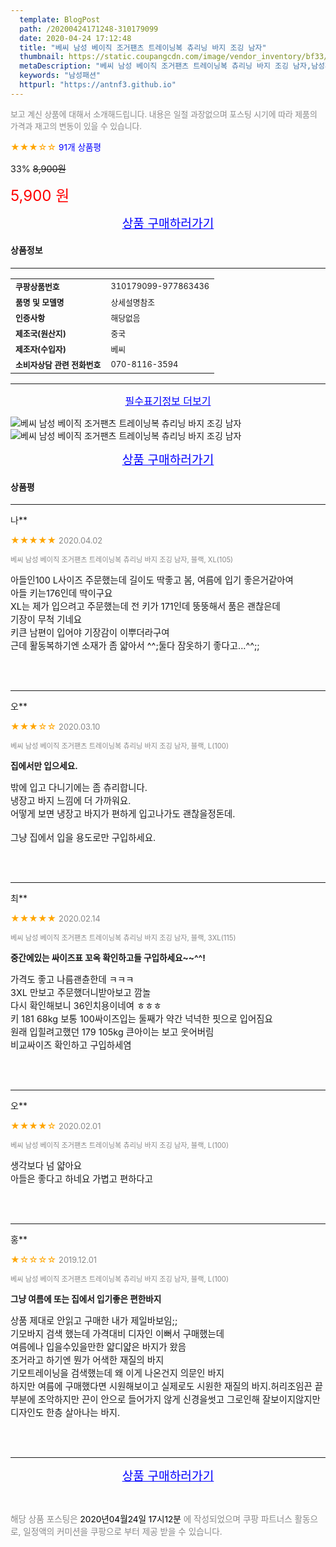 ```yaml
---
  template: BlogPost
  path: /20200424171248-310179099
  date: 2020-04-24 17:12:48
  title: "베씨 남성 베이직 조거팬츠 트레이닝복 츄리닝 바지 조깅 남자"
  thumbnail: https://static.coupangcdn.com/image/vendor_inventory/bf33/284df23f15266240cd061ac4da7e45523394b1454af02359eefbb9471ed8.jpg
  metaDescription: "베씨 남성 베이직 조거팬츠 트레이닝복 츄리닝 바지 조깅 남자,남성패션"
  keywords: "남성패션"
  httpurl: "https://antnf3.github.io"
---
```

  
<span style="color: #888;font-size:0.8rem">보고 계신 상품에 대해서 소개해드립니다.
내용은 일절 과장없으며 포스팅 시기에 따라 제품의 가격과 재고의 변동이 있을 수 있습니다.</span>
  
<span style="color: orange;">★★★☆☆</span> <span style="color: blue;font-size: 0.85rem;">91개 상품평</span>

<span style="font-size: 0.9rem">33%</span> <span style="font-size: 0.9rem">~~8,900원~~</span>

<span style="color: red;font-size: 1.5rem;">5,900 원</span>



<p align="center"><a href="http://me2.do/5Wan1oN1" style="font-size: 1.2rem; color: blue;">상품 구매하러가기</a></p>

#### 상품정보

---

|                  |                       |
| ---------------- | --------------------- |
| **<span style="font-size:0.8rem;">쿠팡상품번호</span>** | <span style="font-size:0.8rem;">310179099-977863436</span> |
| **<span style="font-size:0.8rem;">품명 및 모델명</span>**    | <span style="font-size:0.8rem;">상세설명참조</span>        |
| **<span style="font-size:0.8rem;">인증사항</span>**    | <span style="font-size:0.8rem;">해당없음</span>        |
| **<span style="font-size:0.8rem;">제조국(원산지)</span>**    | <span style="font-size:0.8rem;">중국</span>        |
| **<span style="font-size:0.8rem;">제조자(수입자)</span>**    | <span style="font-size:0.8rem;">베씨</span>        |
| **<span style="font-size:0.8rem;">소비자상담 관련 전화번호</span>**    | <span style="font-size:0.8rem;">070-8116-3594</span>        |

---

<p align="center"><a href="http://me2.do/5Wan1oN1" style="font-size: 1rem; color: blue;">필수표기정보 더보기</a></p>

![베씨 남성 베이직 조거팬츠 트레이닝복 츄리닝 바지 조깅 남자](http://image1.coupangcdn.com/image/vendor_inventory/b5f2/3eaf65efecf66ab08a0505de6e392ae85170027c8df0c172463114bc606e.jpg)
![베씨 남성 베이직 조거팬츠 트레이닝복 츄리닝 바지 조깅 남자](http://image1.coupangcdn.com/image/vendor_inventory/71bc/95e0ab27ece42611811f81a8018bf7215f046292347bf037e3b086f89613.jpg)

<p align="center"><a href="http://me2.do/5Wan1oN1" style="font-size: 1.2rem; color: blue;">상품 구매하러가기</a></p>

#### 상품평
  
---
  
나**
    
<span style="color: orange;">★★★★★</span> <span style="font-size:0.8rem;color: #888;">2020.04.02</span>
    
<span style="color: #888;font-size:0.7rem">베씨 남성 베이직 조거팬츠 트레이닝복 츄리닝 바지 조깅 남자, 블랙, XL(105)</span>
    

    
<span style="font-size: 0.9rem;">아들인100 L사이즈 주문했는데 길이도 딱좋고 봄, 여름에 입기 좋은거같아여<br/>아들 키는176인데 딱이구요<br/>XL는 제가 입으려고 주문했는데 전 키가 171인데 뚱뚱해서 품은 괜찮은데<br/>기장이 무척 기네요<br/>키큰 남편이 입어야 기장감이 이뿌더라구여<br/>근데 활동복하기엔 소재가 좀 얇아서 ^^;둘다 잠옷하기 좋다고...^^;;</span>
    
<br>
<br>

---
  
오**
    
<span style="color: orange;">★★★☆☆</span> <span style="font-size:0.8rem;color: #888;">2020.03.10</span>
    
<span style="color: #888;font-size:0.7rem">베씨 남성 베이직 조거팬츠 트레이닝복 츄리닝 바지 조깅 남자, 블랙, L(100)</span>
    
<span style="font-size:0.85rem">**집에서만 입으세요.**</span>
    
<span style="font-size: 0.9rem;">밖에 입고 다니기에는 좀 츄리합니다. <br/>냉장고 바지 느낌에 더 가까워요. <br/>어떻게 보면 냉장고 바지가 편하게 입고나가도 괜찮을정돈데.<br/><br/>그냥 집에서 입을 용도로만 구입하세요.</span>
    
<br>
<br>

---
  
최**
    
<span style="color: orange;">★★★★★</span> <span style="font-size:0.8rem;color: #888;">2020.02.14</span>
    
<span style="color: #888;font-size:0.7rem">베씨 남성 베이직 조거팬츠 트레이닝복 츄리닝 바지 조깅 남자, 블랙, 3XL(115)</span>
    
<span style="font-size:0.85rem">**중간에있는 싸이즈표 꼬옥 확인하고들 구입하세요~~^^!**</span>
    
<span style="font-size: 0.9rem;">가격도 좋고 나름괜츈한데 ㅋㅋㅋ<br/>3XL 만보고 주문했더니받아보고 깜놀<br/>다시 확인해보니 36인치용이네여 ㅎㅎㅎ<br/>키 181  68kg  보통 100싸이즈입는 둘째가 약간 넉넉한 핏으로 입어짐요<br/>원래 입힐려고했던 179  105kg 큰아이는 보고 웃어버림<br/>비교싸이즈 확인하고 구입하세염</span>
    
<br>
<br>

---
  
오**
    
<span style="color: orange;">★★★★☆</span> <span style="font-size:0.8rem;color: #888;">2020.02.01</span>
    
<span style="color: #888;font-size:0.7rem">베씨 남성 베이직 조거팬츠 트레이닝복 츄리닝 바지 조깅 남자, 블랙, L(100)</span>
    

    
<span style="font-size: 0.9rem;">생각보다 넘 얇아요<br/>아들은 좋다고 하네요 가볍고 편하다고</span>
    
<br>
<br>

---
  
홍**
    
<span style="color: orange;">★☆☆☆☆</span> <span style="font-size:0.8rem;color: #888;">2019.12.01</span>
    
<span style="color: #888;font-size:0.7rem">베씨 남성 베이직 조거팬츠 트레이닝복 츄리닝 바지 조깅 남자, 블랙, L(100)</span>
    
<span style="font-size:0.85rem">**그냥 여름에 또는 집에서 입기좋은 편한바지**</span>
    
<span style="font-size: 0.9rem;">상품 제대로 안읽고 구매한 내가 제일바보임;;<br/>기모바지 검색 했는데 가격대비 디자인 이뻐서 구매했는데<br/>여름에나 입을수있을만한 얇디얇은 바지가 왔음<br/>조거라고 하기엔 뭔가 어색한 재질의 바지<br/>기모트레이닝을 검색했는데 왜 이게 나온건지 의문인 바지<br/>하지만 여름에 구매했다면 시원해보이고 실제로도 시원한 재질의 바지.허리조임끈 끝부분에 조악하지만 끈이 안으로 들어가지 않게 신경을썻고 그로인해 잘보이지않지만 디자인도 한층 살아나는 바지.</span>
    
<br>
<br>


  
---
  
<p align="center"><a href="http://me2.do/5Wan1oN1" style="font-size: 1.2rem; color: blue;">상품 구매하러가기</a></p>
  
<br>
  
<span style="font-size: 0.85rem; color: #888;">해당 상품 포스팅은 <span style="color: #000;"> 2020년04월24일 17시12분 </span> 에 작성되었으며 쿠팡 파트너스 활동으로, 일정액의 커미션을 쿠팡으로 부터 제공 받을 수 있습니다.</span>